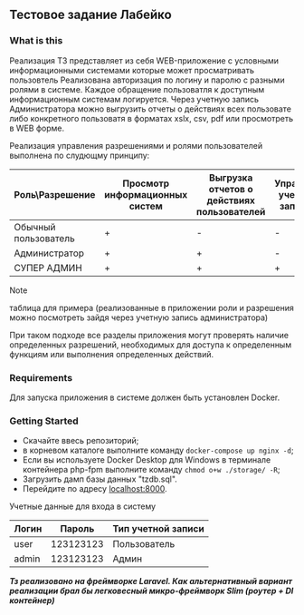 ## Тестовое задание Лабейко

### What is this
Реализация ТЗ представляет из себя WEB-приложение 
с условными информационными системами которые может просматривать пользовтель
Реализована авторизация по логину и паролю с разными ролями в системе.
Каждое обращение пользоватля к доступным информационным системам логируется.
Через учетную запись Администратора можно выгрузить отчеты о действиях всех пользовате либо конкретного пользоватя
в форматах xslx, csv, pdf или просмотреть в WEB форме.

Реализация управления
разрешениями и ролями пользователей выполнена
по слудющму принципу:

| Роль\Разрешение      | Просмотр информационных систем | Выгрузка отчетов о действиях пользователей | Управление учетными записями |
|----------------------|--------------------------------|--------------------------------------------|------------------------------|
| Обычный пользователь | +                              | -                                          | -                            |
| Администратор        | +                              | +                                          | -                            |
| СУПЕР АДМИН          | +                              | +                                          | +                            |

> [!NOTE]
> таблица для примера (реализованные в приложении роли и разрешения можно посмотреть зайдя через учетную запись администратора)

При таком подходе все разделы приложения могут проверять наличие определенных разрешений, необходимых для доступа к определенным функциям или выполнения определенных действий.

### Requirements
Для запуска приложения в системе должен быть установлен Docker.

### Getting Started
- Скачайте ввесь репозиторий;
- в корневом каталоге выполните команду 
 ```docker-compose up nginx -d```;
- Если вы используете Docker Desktop для Windows в терминале 
контейнера php-fpm выполните команду
  ```chmod o+w ./storage/ -R```;
- Загрузить дамп базы данных "tzdb.sql".
- Перейдите по адресу [localhost:8000](http://localhost:8000).

Учетные данные для входа в систему

| Логин | Пароль    | Тип учетной записи |
|-------|-----------|--------------------|
| user  | 123123123 | Пользователь       |
| admin | 123123123 | Админ              |


***Тз реализовано на фреймворке Laravel. 
Как альтернативный вариант реализации брал бы легковесный микро-фреймворк Slim (роутер + DI контейнер)***





